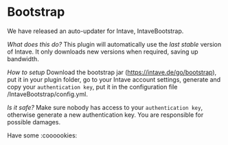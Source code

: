 # Bootstrap

We have released an auto-updater for Intave, IntaveBootstrap.

*What does this do?*
This plugin will automatically use the *last stable* version of Intave.
It only downloads new versions when required, saving up bandwidth.

*How to setup*
Download the bootstrap jar (https://intave.de/go/bootstrap), put it in your plugin folder, go to your Intave account settings, generate and copy your `authentication key`, put it in the configuration file /IntaveBootstrap/config.yml.

*Is it safe?*
Make sure nobody has access to your `authentication key`, otherwise generate a new authentication key.
You are responsible for possible damages.

Have some :coooookies: